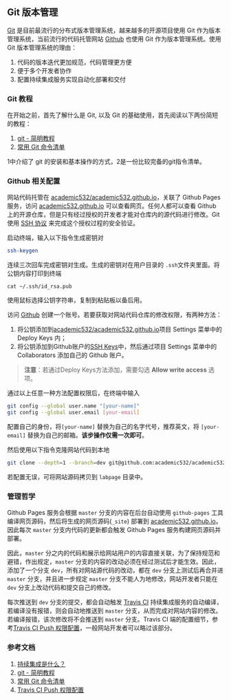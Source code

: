 ## Git 版本管理

[Git](https://git-scm.com/) 是目前最流行的分布式版本管理系统，越来越多的开源项目使用 Git 作为版本管理系统，当前流行的代码托管网站 [Github](https://github.com/) 也使用 Git 作为版本管理系统。使用 Git 版本管理系统的理由：

1. 代码的版本迭代更加规范，代码管理更方便
2. 便于多个开发者协作
3. 配置持续集成服务实现自动化部署和交付

### Git 教程

在开始之前，首先了解什么是 Git, 以及 Git 的基础使用，首先阅读以下两份简短的教程：

1. [git - 简明教程](http://rogerdudler.github.io/git-guide/index.zh.html)
2. [常用 Git 命令清单](http://www.ruanyifeng.com/blog/2015/12/git-cheat-sheet.html)

1中介绍了 git 的安装和基本操作的方式，2是一份比较完备的git指令清单。

### Github 相关配置

网站代码托管在 [academic532/academic532.github.io](https://github.com/academic532/academic532.github.io)，关联了 Github Pages 服务，访问 [academic532.github.io](https://academic532.github.io/) 可以查看网页。任何人都可以查看 Github 上的开源仓库，但是只有经过授权的开发者才能对仓库内的源代码进行修改。Git 使用 [SSH 协议](http://www.ruanyifeng.com/blog/2011/12/ssh_remote_login.html) 来完成这个授权过程的安全验证。

启动终端，输入以下指令生成密钥对

```bash
ssh-keygen
```

连续三次回车完成密钥对生成。生成的密钥对在用户目录的 `.ssh`文件夹里面。将公钥内容打印到终端

```
cat ~/.ssh/id_rsa.pub
```

使用鼠标选择公钥字符串，复制到粘贴板以备后用。

访问 [Github](https://github.com) 创建一个账号。若要获取对网站代码仓库的修改权限，有两种方法：

1. 将公钥添加到[academic532/academic532.github.io](https://github.com/academic532/academic532.github.io)项目 Settings 菜单中的 Deploy Keys 内；
2. 将公钥添加到Github账户的[SSH Keys](https://github.com/settings/keys)中，然后通过项目 Settings 菜单中的 Collaborators 添加自己的 Github 账户。

> **注意**：若通过Deploy Keys方法添加，需要勾选 **Allow write access** 选项。

通过以上任意一种方法配置权限后，在终端中输入

```bash
git config --global user.name "[your-name]"
git config --global user.email [your-email]
```

配置自己的身份，将`[your-name]` 替换为自己的名字代号，推荐英文，将 `[your-email]` 替换为自己的邮箱。**该步操作仅需一次即可**。

然后使用以下指令克隆网站代码到本地

```bash
git clone --depth=1 --branch=dev git@github.com:academic532/academic532.github.io.git labpage
```

若配置无误，可将网站源码拷贝到 `labpage` 目录中。

### 管理哲学

Github Pages 服务会根据 `master` 分支的内容在后台自动使用 `github-pages` 工具编译网页源码，然后将生成的网页源码(`_site`) 部署到 [academic532.github.io](https://academic532.github.io/)。因此每次 `master` 分支内代码的更新都会触发 Github Pages 服务构建网页源码并部署。

因此，`master` 分之内的代码和展示给网站用户的内容直接关联，为了保持规范和避错，作出规定，`master` 分支的内容的改动必须在经过测试后才能生效。因此，添加了一个分支 `dev`，所有对网站源代码的改动，都在 `dev` 分支上测试后再合并进 `master` 分支，并且进一步规定 `master` 分支不能人为地修改，网站开发者只能在 `dev` 分支上改动代码和提交自己的修改。

每次推送到 `dev` 分支的提交，都会自动触发 [Travis CI](https://travis-ci.org) 持续集成服务的自动编译，若编译没有报错，则会自动地推送到 `master` 分支，从而完成对网站内容的修改。若编译报错，该次修改将不会推送到 `master` 分支。Travis CI 端的配置细节，参考[Travis CI Push 权限配置](https://oncemore2020.github.io/blog/travis-deploy/)，一般网站开发者可以略过该部分。

### 参考文档

1. [持续集成是什么？](http://www.ruanyifeng.com/blog/2015/09/continuous-integration.html)
2. [git - 简明教程](http://rogerdudler.github.io/git-guide/index.zh.html)
3. [常用 Git 命令清单](http://www.ruanyifeng.com/blog/2015/12/git-cheat-sheet.html)
4. [Travis CI Push 权限配置](https://oncemore2020.github.io/blog/travis-deploy/)
